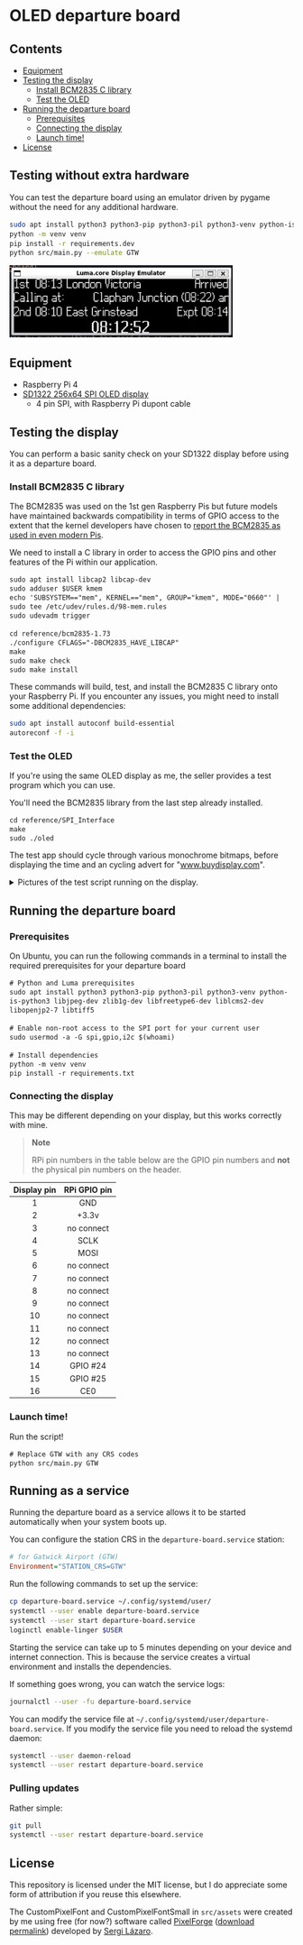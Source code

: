 # OLED departure board <!-- omit in toc -->

## Contents <!-- omit in toc -->

- [Equipment](#equipment)
- [Testing the display](#testing-the-display)
  - [Install BCM2835 C library](#install-bcm2835-c-library)
  - [Test the OLED](#test-the-oled)
- [Running the departure board](#running-the-departure-board)
  - [Prerequisites](#prerequisites)
  - [Connecting the display](#connecting-the-display)
  - [Launch time!](#launch-time)
- [License](#license)

## Testing without extra hardware

You can test the departure board using an emulator driven by pygame without the need for any additional hardware.

```bash
sudo apt install python3 python3-pip python3-pil python3-venv python-is-python3 libjpeg-dev zlib1g-dev libfreetype6-dev liblcms2-dev libopenjp2-7 libtiff5
python -m venv venv
pip install -r requirements.dev
python src/main.py --emulate GTW
```

<img height="128" src="./docs/img/emulator.png">

## Equipment

- Raspberry Pi 4
- [SD1322 256x64 SPI OLED display](https://www.buydisplay.com/yellow-3-2-inch-arduino-raspberry-pi-oled-display-module-256x64-spi)
  - 4 pin SPI, with Raspberry Pi dupont cable

## Testing the display

You can perform a basic sanity check on your SD1322 display before using it as a departure board.

### Install BCM2835 C library

The BCM2835 was used on the 1st gen Raspberry Pis but future models have maintained backwards compatibility in terms of GPIO access to the extent that the kernel developers have chosen to [report the BCM2835 as used in even modern Pis](https://forums.raspberrypi.com/viewtopic.php?t=245384).

We need to install a C library in order to access the GPIO pins and other features of the Pi within our application.

```
sudo apt install libcap2 libcap-dev
sudo adduser $USER kmem
echo 'SUBSYSTEM=="mem", KERNEL=="mem", GROUP="kmem", MODE="0660"' | sudo tee /etc/udev/rules.d/98-mem.rules
sudo udevadm trigger

cd reference/bcm2835-1.73
./configure CFLAGS="-DBCM2835_HAVE_LIBCAP"
make
sudo make check
sudo make install
```

These commands will build, test, and install the BCM2835 C library onto your Raspberry Pi. If you encounter any issues, you might need to install some additional dependencies:

```bash
sudo apt install autoconf build-essential
autoreconf -f -i
```

### Test the OLED

If you're using the same OLED display as me, the seller provides a test program which you can use.

You'll need the BCM2835 library from the last step already installed.

```
cd reference/SPI_Interface
make
sudo ./oled
```

The test app should cycle through various monochrome bitmaps, before displaying the time and an cycling advert for "www.buydisplay.com".

<details>
<summary>Pictures of the test script running on the display.</summary>

![Display showing an image of various pandas, alongside text "www.buydisplay.com"](./docs/img/oled_test/pandas.jpg)

![Display the current time, alongside text "www.buydisplay.com"](./docs/img/oled_test/time.jpg)

</details>

## Running the departure board

### Prerequisites

On Ubuntu, you can run the following commands in a terminal to install the required prerequisites for your departure board

```
# Python and Luma prerequisites
sudo apt install python3 python3-pip python3-pil python3-venv python-is-python3 libjpeg-dev zlib1g-dev libfreetype6-dev liblcms2-dev libopenjp2-7 libtiff5

# Enable non-root access to the SPI port for your current user
sudo usermod -a -G spi,gpio,i2c $(whoami)

# Install dependencies
python -m venv venv
pip install -r requirements.txt
```

### Connecting the display

This may be different depending on your display, but this works correctly with mine.

> **Note**
>
> RPi pin numbers in the table below are the GPIO pin numbers and **not** the physical pin numbers on the header.

| Display pin | RPi GPIO pin |
| :---------: | :----------: |
|      1      |     GND      |
|      2      |    +3.3v     |
|      3      |  no connect  |
|      4      |     SCLK     |
|      5      |     MOSI     |
|      6      |  no connect  |
|      7      |  no connect  |
|      8      |  no connect  |
|      9      |  no connect  |
|     10      |  no connect  |
|     11      |  no connect  |
|     12      |  no connect  |
|     13      |  no connect  |
|     14      |   GPIO #24   |
|     15      |   GPIO #25   |
|     16      |     CE0      |

### Launch time!

Run the script!

```
# Replace GTW with any CRS codes
python src/main.py GTW
```

## Running as a service

Running the departure board as a service allows it to be started automatically when your system boots up.

You can configure the station CRS in the `departure-board.service` station:

```ini
# for Gatwick Airport (GTW)
Environment="STATION_CRS=GTW"
```

Run the following commands to set up the service:

```bash
cp departure-board.service ~/.config/systemd/user/
systemctl --user enable departure-board.service
systemctl --user start departure-board.service
loginctl enable-linger $USER
```

Starting the service can take up to 5 minutes depending on your device and internet connection. This is because the service creates a virtual environment and installs the dependencies.

If something goes wrong, you can watch the service logs:

```bash
journalctl --user -fu departure-board.service
```

You can modify the service file at `~/.config/systemd/user/departure-board.service`. If you modify the service file you need to reload the systemd daemon:

```bash
systemctl --user daemon-reload
systemctl --user restart departure-board.service
```

### Pulling updates

Rather simple:

```bash
git pull
systemctl --user restart departure-board.service
```

## License

This repository is licensed under the MIT license, but I do appreciate some form of attribution if you reuse this elsewhere.

The CustomPixelFont and CustomPixelFontSmall in `src/assets` were created by me using free (for now?) software called [PixelForge](https://www.pixel-forge.com/) ([download permalink](https://archive.org/details/pixel-forge-0.9b-windows-20221104)) developed by [Sergi Lázaro](https://www.sergilazaro.com/).
